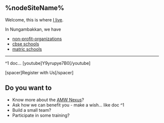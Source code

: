 ## %nodeSiteName%

Welcome, this is where [I live](%imran-url%bio/BTNSITE).

In Nungambakkan, we have

* [non-profit-organizations](https://www.sulekha.com/non-profit-organizations/nungambakkam-chennai)
* [cbse schools](https://www.sulekha.com/cbse-schools/nungambakkam-chennai)
* [matric schools](https://www.sulekha.com/matriculation-schools/nungambakkam-chennai)

---

^1 doc...
[youtube]Y9yrupye7B0[/youtube]

[spacer]Register with Us[/spacer]

<!--start-engage-->

## Do you want to

* Know more about the [AMW Nexus](%world-url%BTNSITE)?
* Ask how we can benefit you - make a wish... like doc ^1
* Build a small team?
* Participate in some training?
